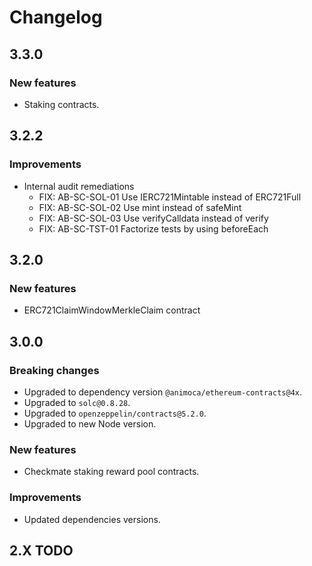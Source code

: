 # Changelog

## 3.3.0

### New features

- Staking contracts.

## 3.2.2

### Improvements

- Internal audit remediations
  - FIX: AB-SC-SOL-01 Use IERC721Mintable instead of ERC721Full
  - FIX: AB-SC-SOL-02 Use mint instead of safeMint
  - FIX: AB-SC-SOL-03 Use verifyCalldata instead of verify
  - FIX: AB-SC-TST-01 Factorize tests by using beforeEach

## 3.2.0

### New features

- ERC721ClaimWindowMerkleClaim contract

## 3.0.0

### Breaking changes

- Upgraded to dependency version `@animoca/ethereum-contracts@4x`.
- Upgraded to `solc@0.8.28`.
- Upgraded to `openzeppelin/contracts@5.2.0`.
- Upgraded to new Node version.

### New features

- Checkmate staking reward pool contracts.

### Improvements

- Updated dependencies versions.

## 2.X TODO
